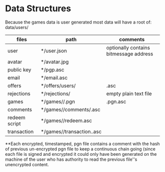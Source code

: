 # Data Structures

Because the games data is user generated most data will have a root of:
data/users/

| files         | path                     | comments                               |
| -----         | ----                     | --------                               |
| user          | */user.json              | optionally contains bitmessage address |
| avatar        | */avatar.jpg             |                                        |
| public key    | */pgp.asc                |                                        |
| email         | */email.asc              |                                        |
| offers        | */offers/users/<uuid>    | <uuid>.asc                             |
| rejections    | */rejections/<uuid>      | empty plain text file                  |
| games         | */games/<uuid>/<timestamp>.pgn | <timestamp>.pgn.asc              |
| comments      | */games/<uuid>/comments/<timestamp>.asc |                         |
| redeem script | */games/<uuid>/redeem.asc|                                        |
| transaction   | */games/<uuid>/transaction.<timestamp>.asc |                      |
 


**Each encrypted, timestamped, pgn file contains a comment with the hash of previous un-encrypted pgn file to keep a continuous chain going (since each file is signed and encrypted it could only have been generated on the machine of the user who has authority to read the previous file''s unencrypted content.



